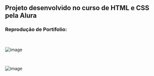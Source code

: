 ## Projeto desenvolvido no curso de HTML e CSS pela Alura

### Reprodução de Portifolio:

<br>

![image](https://github.com/user-attachments/assets/8a99af85-b464-452d-8b92-d989a1a0b420)

<br>

![image](https://github.com/user-attachments/assets/0f0a9b2a-4cff-453b-9477-dfd8a1c837d3)


